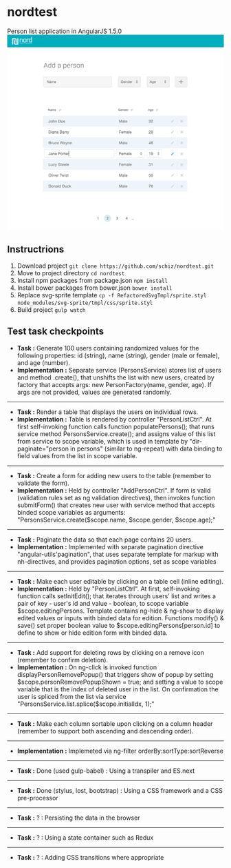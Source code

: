 # nordtest
Person list application in AngularJS 1.5.0
![alt text](https://github.com/schiz/nordtest/raw/master/personlist.png "Person list app")

## Instructrions

1. Download project `git clone https://github.com/schiz/nordtest.git`
2. Move to project directory `cd nordtest` 
3. Install npm packages from package.json `npm install`
4. Install bower packages from bower.json `bower install`
5. Replace svg-sprite template `cp -f RefactoredSvgTmpl/sprite.styl node_modules/svg-sprite/tmpl/css/sprite.styl`
5. Build project `gulp watch`

## Test task checkpoints
- **Task :** Generate 100 users containing randomized values for the following properties: id (string), name (string), gender (male or female), and age (number). 
- **Implementation :** Separate service (PersonsService) stores list of users and method .create(), that unshifts the list with new users, created by factory that accepts args: new PersonFactory(name, gender, age). If args are not provided, values are generated randomly.

---

- **Task :** Render a table that displays the users on individual rows. 
- **Implementation :** Table is rendered by controller "PersonListCtrl". At first self-invoking function calls function populatePersons(); that runs service method PersonsService.create(); and assigns value of this list from service to scope variable, which is used in template by "dir-paginate="person in persons" (similar to ng-repeat) with data binding to field values from the list in scope variable.

---

- **Task :** Create a form for adding new users to the table (remember to validate the form). 
- **Implementation :** Held by controller "AddPersonCtrl". If form is valid (validation rules set as ng validation directives), then invokes function submitForm() that creates new user with service method that accepts binded scope variables as arguments: "PersonsService.create($scope.name, $scope.gender, $scope.age);"

---

- **Task :** Paginate the data so that each page contains 20 users. 
- **Implementation :** Implemented with separate pagination directive "angular-utils'pagination", that uses separate template for markup with nh-directives, and provides pagination options, set as scope variables

---

- **Task :** Make each user editable by clicking on a table cell (inline editing). 
- **Implementation :** Held by "PersonListCtrl". At first, self-invoking function calls setInitEdit(); that iterates through users' list and writes a pair of key - user's id and value - boolean, to scope variable $scope.editingPersons. Template contains ng-hide & ng-show to display edited values or inputs with binded data for edition. Functions modify() & save() set proper boolean value to $scope.editingPersons[person.id] to define to show or hide edition form with binded data.

---

- **Task :** Add support for deleting rows by clicking on a remove icon (remember to confirm deletion). 
- **Implementation :** On ng-click is invoked function displayPersonRemovePopup() that triggers show of popup by setting $scope.personRemovePopupShown = true; and setting a value to scope variable that is the index of deleted user in the list. On confirmation the user is spliced from the list via service "PersonsService.list.splice($scope.initialIdx, 1);"

---

- **Task :** Make each column sortable upon clicking on a column header (remember to support both ascending and descending order).

---

- **Implementation :** Implemeted via ng-filter orderBy:sortType:sortReverse

---

- **Task :** Done (used gulp-babel) : Using a transpiler and ES.next

---

- **Task :** Done (stylus, lost, bootstrap) : Using a CSS framework and a CSS pre-processor

---

- **Task :** ? : Persisting the data in the browser

---

- **Task :** ? : Using a state container such as Redux

---

- **Task :** ? : Adding CSS transitions where appropriate

